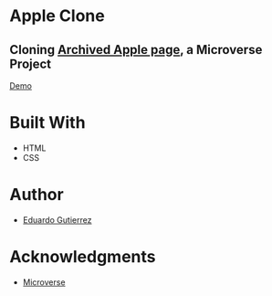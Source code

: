# Apple Clone

## Cloning [Archived Apple page](https://web.archive.org/web/20140301004610/http://www.apple.com/), a Microverse Project

[Demo](https://raw.githack.com/fedgut/apple-clone/feature1/index.html)

# Built With
- HTML
- CSS

# Author
- [Eduardo Gutierrez](https://github.com/fedgut)

# Acknowledgments
- [Microverse](https://microverse.org)
